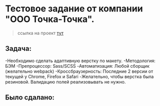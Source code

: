 ﻿# Тестовое задание от компании "ООО Точка-Точка". 
> ссылка на проект <a href="https://isaagverdiev.github.io/Test-task/">тут</a>

## Задача:
-Необходимо сделать адаптивную верстку по макету.
-Методология: БЭМ
-Препроцессор: Sass/SCSS
-Автоматизация: Любой сборщик (желательно webpack)
-Кроссбраузерность: Последние 2 версии от текущей у Chrome, Firefox и Safari
-Желательно, чтобы верстка была резиновой. Валидацию полей реализовывать не нужно.

## Было сдалано:

